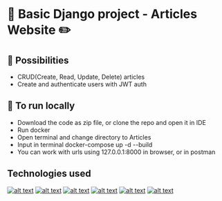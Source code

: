 # :green_book: Basic Django project - Articles Website  :pencil2:

## :rocket: Possibilities

- CRUD(Create, Read, Update, Delete) articles
- Create and authenticate users with JWT auth

## :running: To run locally

- Download the code as zip file, or clone the repo and open it in IDE
- Run docker
- Open terminal and change directory to Articles
- Input in terminal docker-compose up -d --build
- You can work with urls using 127.0.0.1:8000 in browser, or in postman

## Technologies used

<a href='https://www.djangoproject.com'>![alt text](https://img.shields.io/badge/Django-092E20?style=for-the-badge&logo=Django)</a>
<a href='https://www.docker.com'>![alt text](https://img.shields.io/badge/Docker-2496ED?style=for-the-badge&logo=Docker)</a>
<a href='https://github.com'>![alt text](https://img.shields.io/badge/GitHub-181717?style=for-the-badge&logo=GitHub)</a>
<a href='https://www.python.org'>![alt text](https://img.shields.io/badge/Python-3776AB?style=for-the-badge&logo=Python)</a>
<a href='https://www.postman.com'>![alt text](https://img.shields.io/badge/Postman-FF6C37?style=for-the-badge&logo=Postman)</a>
<a href='https://www.postgresql.org'>![alt text](https://img.shields.io/badge/PostgreSQL-3776AB?style=for-the-badge&logo=PostgreSQl)</a>
